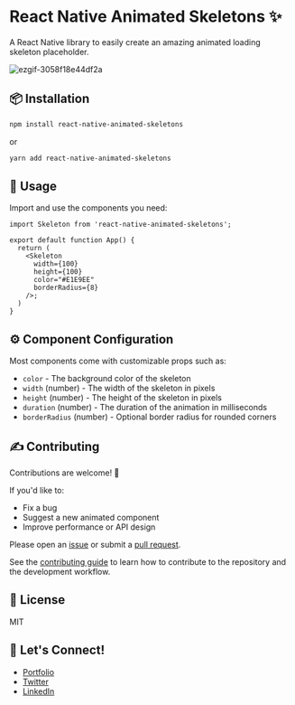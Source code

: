 # React Native Animated Skeletons ✨

A React Native library to easily create an amazing animated loading skeleton placeholder.

![ezgif-3058f18e44df2a](https://github.com/user-attachments/assets/c5c12635-784b-4aec-b7fb-2f3a1bd7257a)

## 📦 Installation

```bash
npm install react-native-animated-skeletons
```

or

```bash
yarn add react-native-animated-skeletons
```

## 🚀 Usage

Import and use the components you need:

```tsx
import Skeleton from 'react-native-animated-skeletons';

export default function App() {
  return (
    <Skeleton
      width={100}
      height={100}
      color="#E1E9EE"
      borderRadius={8}
    />;
  )
}
```

## ⚙️ Component Configuration

Most components come with customizable props such as:

- `color` - The background color of the skeleton
- `width` (number) - The width of the skeleton in pixels
- `height` (number) - The height of the skeleton in pixels
- `duration` (number) - The duration of the animation in milliseconds
- `borderRadius` (number) - Optional border radius for rounded corners

## ✍️ Contributing

Contributions are welcome! 🚀

If you'd like to:

- Fix a bug
- Suggest a new animated component
- Improve performance or API design

Please open an [issue](https://github.com/blaiti/react-native-animated-skeletons/issues) or submit a [pull request](https://github.com/blaiti/react-native-animated-skeletons/pulls).

See the [contributing guide](CONTRIBUTING.md) to learn how to contribute to the repository and the development workflow.

## 📄 License

MIT

## 💬 Let's Connect!

- [Portfolio](https://www.blaiti.com)
- [Twitter](https://twitter.com/SkanderBlaiti)
- [LinkedIn](https://www.linkedin.com/in/skanderblaiti)
